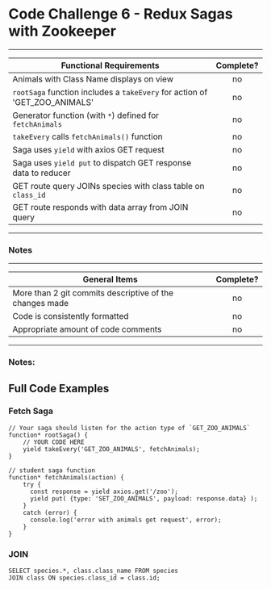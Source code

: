 # Code Challenge 6 - Redux Sagas with Zookeeper

---

| Functional Requirements                                                    | Complete? |
| -------------------------------------------------------------------------- | :-------: |
| Animals with Class Name displays on view                                   |    no     |
| `rootSaga` function includes a `takeEvery` for action of 'GET_ZOO_ANIMALS' |    no     |
| Generator function (with `*`) defined for `fetchAnimals`                   |    no     |
| `takeEvery` calls `fetchAnimals()` function                                |    no     |
| Saga uses `yield` with axios GET request                                   |    no     |
| Saga uses `yield put` to dispatch GET response data to reducer             |    no     |
| GET route query JOINs species with class table on `class_id`               |    no     |
| GET route responds with data array from JOIN query                         |    no     |

---

### Notes

---

| General Items                                           | Complete? |
| ------------------------------------------------------- | :-------: |
| More than 2 git commits descriptive of the changes made |    no     |
| Code is consistently formatted                          |    no     |
| Appropriate amount of code comments                     |    no     |

---

### Notes:

## Full Code Examples

### Fetch Saga

```
// Your saga should listen for the action type of `GET_ZOO_ANIMALS`
function* rootSaga() {
    // YOUR CODE HERE
    yield takeEvery('GET_ZOO_ANIMALS', fetchAnimals);
}

// student saga function
function* fetchAnimals(action) {
    try {
      const response = yield axios.get('/zoo');
      yield put( {type: 'SET_ZOO_ANIMALS', payload: response.data} );
    }
    catch (error) {
      console.log('error with animals get request', error);
    }
}
```

### JOIN

```
SELECT species.*, class.class_name FROM species
JOIN class ON species.class_id = class.id;
```
